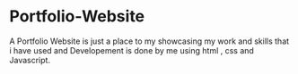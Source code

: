 # Portfolio-Website
A Portfolio Website is just a place to my showcasing my work and skills that i have used and Developement is done by me using html , css and Javascript.
